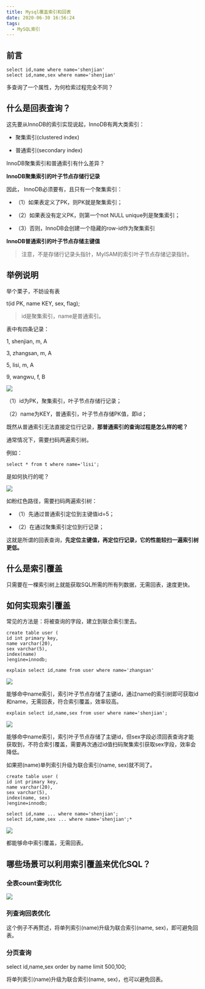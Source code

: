 ```yaml
---
title: Mysql覆盖索引和回表
date: 2020-06-30 16:56:24
tags: 
  - MySQL索引
---
```

<meta name="referrer" content="no-referrer" />

## 前言

```
select id,name where name='shenjian'
select id,name,sex where name='shenjian'
```

多查询了一个属性，为何检索过程完全不同？

## 什么是回表查询？

这先要从InnoDB的索引实现说起，InnoDB有两大类索引：

- 聚集索引(clustered index)

- 普通索引(secondary index)

InnoDB聚集索引和普通索引有什么差异？

**InnoDB聚集索引的叶子节点存储行记录**

因此， InnoDB必须要有，且只有一个聚集索引：

- （1）如果表定义了PK，则PK就是聚集索引；

- （2）如果表没有定义PK，则第一个not NULL unique列是聚集索引；

- （3）否则，InnoDB会创建一个隐藏的row-id作为聚集索引

**InnoDB普通索引的叶子节点存储主键值**

>注意，不是存储行记录头指针，MyISAM的索引叶子节点存储记录指针。

## 举例说明

举个栗子，不妨设有表

t(id PK, name KEY, sex, flag);

> id是聚集索引，name是普通索引。

表中有四条记录：

1, shenjian, m, A

3, zhangsan, m, A

5, lisi, m, A

9, wangwu, f, B

![](https://upload-images.jianshu.io/upload_images/4459024-8636fab05de6780b?imageMogr2/auto-orient/strip|imageView2/2/w/359/format/webp)

（1）id为PK，聚集索引，叶子节点存储行记录；

（2）name为KEY，普通索引，叶子节点存储PK值，即id；

既然从普通索引无法直接定位行记录，**那普通索引的查询过程是怎么样的呢？**

通常情况下，需要扫码两遍索引树。

例如：
```
select * from t where name='lisi';
```

是如何执行的呢？

![](https://upload-images.jianshu.io/upload_images/4459024-a75e767d0198a6a4?imageMogr2/auto-orient/strip|imageView2/2/w/421/format/webp)

如粉红色路径，需要扫码两遍索引树：

- （1）先通过普通索引定位到主键值id=5；

- （2）在通过聚集索引定位到行记录；

这就是所谓的回表查询，**先定位主键值，再定位行记录，它的性能较扫一遍索引树更低。**

## 什么是索引覆盖

只需要在一棵索引树上就能获取SQL所需的所有列数据，无需回表，速度更快。

## 如何实现索引覆盖

常见的方法是：将被查询的字段，建立到联合索引里去。

```
create table user (
id int primary key,
name varchar(20),
sex varchar(5),
index(name)
)engine=innodb;
```

```
explain select id,name from user where name='zhangsan' 
```
![](https://upload-images.jianshu.io/upload_images/4459024-9e1c684ef3808d5f?imageMogr2/auto-orient/strip|imageView2/2/w/1080/format/webp)

能够命中name索引，索引叶子节点存储了主键id，通过name的索引树即可获取id和name，无需回表，符合索引覆盖，效率较高。

```
explain select id,name,sex from user where name='shenjian';
```

![](https://upload-images.jianshu.io/upload_images/4459024-8dcf28741073e0d0?imageMogr2/auto-orient/strip|imageView2/2/w/1080/format/webp)

能够命中name索引，索引叶子节点存储了主键id，但sex字段必须回表查询才能获取到，不符合索引覆盖，需要再次通过id值扫码聚集索引获取sex字段，效率会降低。

如果把(name)单列索引升级为联合索引(name, sex)就不同了。
```
create table user (
id int primary key,
name varchar(20),
sex varchar(5),
index(name, sex)
)engine=innodb;
```

```
select id,name ... where name='shenjian';
select id,name,sex ... where name='shenjian';*
```

![](https://upload-images.jianshu.io/upload_images/4459024-55b74f7a1cdd1249?imageMogr2/auto-orient/strip|imageView2/2/w/1080/format/webp)

都能够命中索引覆盖，无需回表。

## 哪些场景可以利用索引覆盖来优化SQL？

### 全表count查询优化

![](https://upload-images.jianshu.io/upload_images/4459024-b8363020eca92a88?imageMogr2/auto-orient/strip|imageView2/2/w/986/format/webp)

### 列查询回表优化

这个例子不再赘述，将单列索引(name)升级为联合索引(name, sex)，即可避免回表。

### 分页查询

select id,name,sex order by name limit 500,100;

将单列索引(name)升级为联合索引(name, sex)，也可以避免回表。

